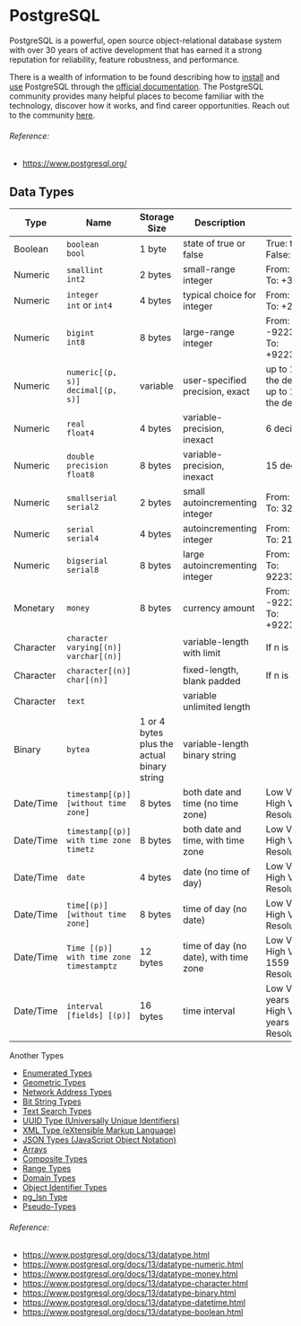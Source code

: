 # PostgreSQL

PostgreSQL is a powerful, open source object-relational database system with over 30 years of active development that has earned it a strong reputation for reliability, feature robustness, and performance.

There is a wealth of information to be found describing how to [install](https://www.postgresql.org/download/) and [use](https://www.postgresql.org/docs/) PostgreSQL through the [official documentation](https://www.postgresql.org/docs/). The PostgreSQL community provides many helpful places to become familiar with the technology, discover how it works, and find career opportunities. Reach out to the community [here](https://www.postgresql.org/community/).

###### Reference:
* https://www.postgresql.org/

## Data Types

| Type | Name | Storage Size | Description | Range |
| ---- | ---- | ------------ | ----------- | ----- |
| Boolean | `boolean`<br>`bool` | 1 byte | state of true or false | True: true, yes, on, 1<br>False: false, no, off, 0 |
| Numeric | `smallint`<br>`int2` | 2 bytes | small-range integer | From: -32768<br>To: +32767 |
| Numeric | `integer`<br>`int` or `int4` | 4 bytes | typical choice for integer | From: -2147483648<br>To: +2147483647 |
| Numeric | `bigint`<br>`int8` | 8 bytes | large-range integer | From: -9223372036854775808<br>To: +9223372036854775807 |
| Numeric | `numeric[(p, s)]`<br>`decimal[(p, s)]` | variable | user-specified precision, exact | up to 131072 digits before<br>the decimal point;<br>up to 16383 digits after<br>the decimal point |
| Numeric | `real`<br>`float4` | 4 bytes | variable-precision, inexact | 6 decimal digits precision |
| Numeric | `double precision`<br>`float8` | 8 bytes | variable-precision, inexact | 15 decimal digits precision |
| Numeric | `smallserial`<br>`serial2` | 2 bytes | small autoincrementing integer | From: 1<br>To: 32767 |
| Numeric | `serial`<br>`serial4` | 4 bytes | autoincrementing integer | From: 1<br>To: 2147483647 |
| Numeric | `bigserial`<br>`serial8` | 8 bytes | large autoincrementing integer | From: 1<br>To: 9223372036854775807 |
| Monetary | `money` | 8 bytes | currency amount | From: -92233720368547758.08<br>To: +92233720368547758.07 |
| Character | `character varying[(n)]`<br>`varchar[(n)]` |  | variable-length with limit | If n is null then n = max |
| Character | `character[(n)]`<br>`char[(n)]` |  | fixed-length, blank padded | If n is null then n = 1 |
| Character | `text` |  | variable unlimited length |  |
| Binary | `bytea` | 1 or 4 bytes<br>plus the actual<br>binary string | variable-length binary string |  |
| Date/Time | `timestamp[(p)] [without time zone]` | 8 bytes | both date and time (no time zone) | Low Value: 4713 BC<br>High Value: 294276 AD<br>Resolution: 1 microsecond |
| Date/Time | `timestamp[(p)] with time zone`<br>`timetz` | 8 bytes | both date and time, with time zone | Low Value: 4713 BC<br>High Value: 294276 AD<br>Resolution: 1 microsecond |
| Date/Time | `date` | 4 bytes | date (no time of day) | Low Value: 4713 BC<br>High Value: 5874897 AD<br>Resolution: 1 day |
| Date/Time | `time[(p)] [without time zone]` | 8 bytes | time of day (no date) | Low Value: 0<br>High Value: 1<br>Resolution: 1 microsecond |
| Date/Time | `Time [(p)] with time zone`<br>`timestamptz` | 12 bytes | time of day (no date), with time zone | Low Value: 00:00:00+1559<br>High Value: 24:00:00-1559<br>Resolution: 1 microsecond |
| Date/Time | `interval [fields] [(p)]` | 16 bytes | time interval | Low Value: -178000000 years<br>High Value: 178000000 years<br>Resolution: 1 microsecond |

Another Types
* [Enumerated Types](https://www.postgresql.org/docs/13/datatype-enum.html)
* [Geometric Types](https://www.postgresql.org/docs/13/datatype-geometric.html)
* [Network Address Types](https://www.postgresql.org/docs/13/datatype-net-types.html)
* [Bit String Types](https://www.postgresql.org/docs/13/datatype-bit.html)
* [Text Search Types](https://www.postgresql.org/docs/13/datatype-textsearch.html)
* [UUID Type (Universally Unique Identifiers)](https://www.postgresql.org/docs/13/datatype-uuid.html)
* [XML Type (eXtensible Markup Language)](https://www.postgresql.org/docs/13/datatype-xml.html)
* [JSON Types (JavaScript Object Notation)](https://www.postgresql.org/docs/13/datatype-json.html)
* [Arrays](https://www.postgresql.org/docs/13/arrays.html)
* [Composite Types](https://www.postgresql.org/docs/13/rowtypes.html)
* [Range Types](https://www.postgresql.org/docs/13/rangetypes.html)
* [Domain Types](https://www.postgresql.org/docs/13/domains.html)
* [Object Identifier Types](https://www.postgresql.org/docs/13/datatype-oid.html)
* [pg_lsn Type](https://www.postgresql.org/docs/13/datatype-pg-lsn.html)
* [Pseudo-Types](https://www.postgresql.org/docs/13/datatype-pseudo.html)

###### Reference:
* https://www.postgresql.org/docs/13/datatype.html
* https://www.postgresql.org/docs/13/datatype-numeric.html
* https://www.postgresql.org/docs/13/datatype-money.html
* https://www.postgresql.org/docs/13/datatype-character.html
* https://www.postgresql.org/docs/13/datatype-binary.html
* https://www.postgresql.org/docs/13/datatype-datetime.html
* https://www.postgresql.org/docs/13/datatype-boolean.html





